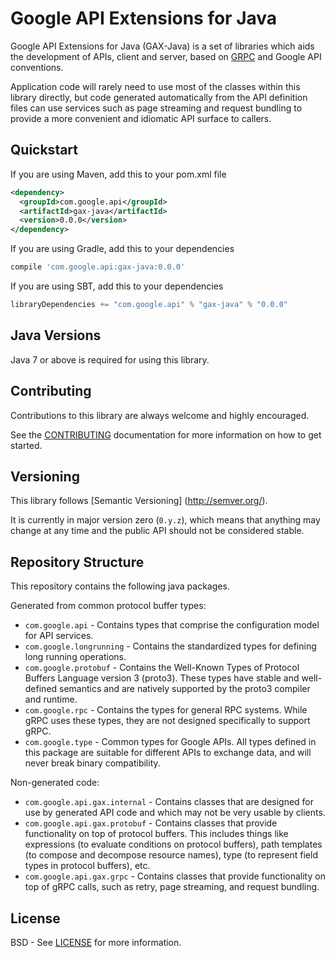 Google API Extensions for Java
==============================

Google API Extensions for Java (GAX-Java) is a set of libraries which aids the development of APIs,
client and server, based on [GRPC](http://grpc.io) and Google API conventions.

Application code will rarely need to use most of the classes within this
library directly, but code generated automatically from the API definition
files can use services such as page streaming and request bundling to provide
a more convenient and idiomatic API surface to callers.

Quickstart
----------

If you are using Maven, add this to your pom.xml file
```xml
<dependency>
  <groupId>com.google.api</groupId>
  <artifactId>gax-java</artifactId>
  <version>0.0.0</version>
</dependency>
```
If you are using Gradle, add this to your dependencies
```Groovy
compile 'com.google.api:gax-java:0.0.0'
```
If you are using SBT, add this to your dependencies
```Scala
libraryDependencies += "com.google.api" % "gax-java" % "0.0.0"
```

Java Versions
-------------

Java 7 or above is required for using this library.

Contributing
------------

Contributions to this library are always welcome and highly encouraged.

See the [CONTRIBUTING] documentation for more information on how to get started.

Versioning
----------

This library follows [Semantic Versioning] (http://semver.org/).

It is currently in major version zero (``0.y.z``), which means that anything
may change at any time and the public API should not be considered
stable.

Repository Structure
--------------------

This repository contains the following java packages. 

Generated from common protocol buffer types:

- `com.google.api` - Contains types that comprise the configuration model for
  API services.
- `com.google.longrunning` - Contains the standardized types for defining long
  running operations.
- `com.google.protobuf` - Contains the Well-Known Types of Protocol Buffers
  Language version 3 (proto3). These types have stable and well-defined
  semantics and are natively supported by the proto3 compiler and runtime.
- `com.google.rpc` - Contains the types for general RPC systems. While gRPC
  uses these types, they are not designed specifically to support gRPC.
- `com.google.type` - Common types for Google APIs. All types defined in this
  package are suitable for different APIs to exchange data, and will never break
  binary compatibility.

Non-generated code:

- `com.google.api.gax.internal` - Contains classes that are designed for use by
  generated API code and which may not be very usable by clients. 
- `com.google.api.gax.protobuf` - Contains classes that provide functionality on
  top of protocol buffers. This includes things like expressions (to evaluate
  conditions on protocol buffers), path templates (to compose and decompose
  resource names), type (to represent field types in protocol buffers), etc.
- `com.google.api.gax.grpc` - Contains classes that provide functionality on top
  of gRPC calls, such as retry, page streaming, and request bundling.

License
-------

BSD - See [LICENSE] for more information.

[CONTRIBUTING]:https://github.com/googleapis/gax-java/blob/master/CONTRIBUTING.md
[LICENSE]: https://github.com/googleapis/gax-java/blob/master/LICENSE

